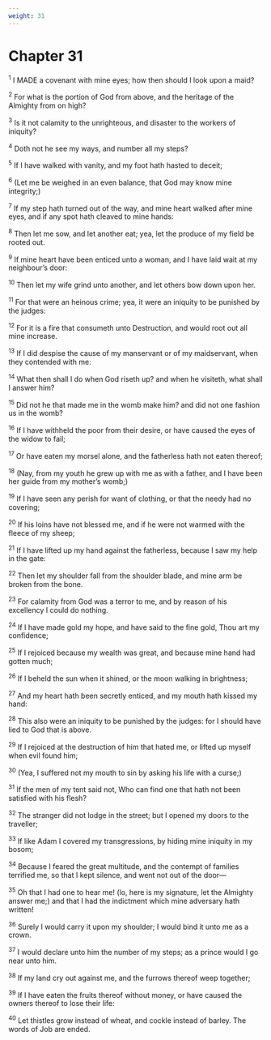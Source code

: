```yaml
---
weight: 31
---
```


# Chapter 31

<sup>1</sup> I MADE a covenant with mine eyes; how then should I look upon a maid? 

<sup>2</sup> For what is the portion of God from above, and the heritage of the Almighty from on high? 

<sup>3</sup> Is it not calamity to the unrighteous, and disaster to the workers of iniquity? 

<sup>4</sup> Doth not he see my ways, and number all my steps? 

<sup>5</sup> If I have walked with vanity, and my foot hath hasted to deceit; 

<sup>6</sup> (Let me be weighed in an even balance, that God may know mine integrity;) 

<sup>7</sup> If my step hath turned out of the way, and mine heart walked after mine eyes, and if any spot hath cleaved to mine hands: 

<sup>8</sup> Then let me sow, and let another eat; yea, let the produce of my field be rooted out. 

<sup>9</sup> If mine heart have been enticed unto a woman, and I have laid wait at my neighbour’s door: 

<sup>10</sup> Then let my wife grind unto another, and let others bow down upon her. 

<sup>11</sup> For that were an heinous crime; yea, it were an iniquity to be punished by the judges: 

<sup>12</sup> For it is a fire that consumeth unto Destruction, and would root out all mine increase. 

<sup>13</sup> If I did despise the cause of my manservant or of my maidservant, when they contended with me: 

<sup>14</sup> What then shall I do when God riseth up? and when he visiteth, what shall I answer him? 

<sup>15</sup> Did not he that made me in the womb make him? and did not one fashion us in the womb? 

<sup>16</sup> If I have withheld the poor from their desire, or have caused the eyes of the widow to fail; 

<sup>17</sup> Or have eaten my morsel alone, and the fatherless hath not eaten thereof; 

<sup>18</sup> (Nay, from my youth he grew up with me as with a father, and I have been her guide from my mother’s womb;) 

<sup>19</sup> If I have seen any perish for want of clothing, or that the needy had no covering; 

<sup>20</sup> If his loins have not blessed me, and if he were not warmed with the fleece of my sheep; 

<sup>21</sup> If I have lifted up my hand against the fatherless, because I saw my help in the gate: 

<sup>22</sup> Then let my shoulder fall from the shoulder blade, and mine arm be broken from the bone. 

<sup>23</sup> For calamity from God was a terror to me, and by reason of his excellency I could do nothing. 

<sup>24</sup> If I have made gold my hope, and have said to the fine gold, Thou art my confidence; 

<sup>25</sup> If I rejoiced because my wealth was great, and because mine hand had gotten much; 

<sup>26</sup> If I beheld the sun when it shined, or the moon walking in brightness; 

<sup>27</sup> And my heart hath been secretly enticed, and my mouth hath kissed my hand: 

<sup>28</sup> This also were an iniquity to be punished by the judges: for I should have lied to God that is above. 

<sup>29</sup> If I rejoiced at the destruction of him that hated me, or lifted up myself when evil found him; 

<sup>30</sup> (Yea, I suffered not my mouth to sin by asking his life with a curse;) 

<sup>31</sup> If the men of my tent said not, Who can find one that hath not been satisfied with his flesh? 

<sup>32</sup> The stranger did not lodge in the street; but I opened my doors to the traveller; 

<sup>33</sup> If like Adam I covered my transgressions, by hiding mine iniquity in my bosom; 

<sup>34</sup> Because I feared the great multitude, and the contempt of families terrified me, so that I kept silence, and went not out of the door— 

<sup>35</sup> Oh that I had one to hear me! (lo, here is my signature, let the Almighty answer me;) and that I had the indictment which mine adversary hath written! 

<sup>36</sup> Surely I would carry it upon my shoulder; I would bind it unto me as a crown. 

<sup>37</sup> I would declare unto him the number of my steps; as a prince would I go near unto him. 

<sup>38</sup> If my land cry out against me, and the furrows thereof weep together; 

<sup>39</sup> If I have eaten the fruits thereof without money, or have caused the owners thereof to lose their life: 

<sup>40</sup> Let thistles grow instead of wheat, and cockle instead of barley. The words of Job are ended. 


